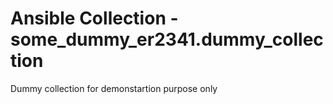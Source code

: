 # Ansible Collection - some_dummy_er2341.dummy_collection

Dummy collection for demonstartion purpose only
